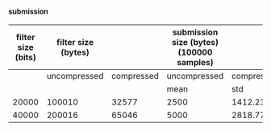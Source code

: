 #### submission

| filter size (bits) | filter size (bytes) |            | submission size (bytes) (100000 samples) |            |         |
|--------------------|---------------------|------------|------------------------------------------|------------|---------|
|                    | uncompressed        | compressed | uncompressed                             | compressed ||
|                    |                     |            | mean                                     | std        ||
| 20000              | 100010              | 32577      | 2500                                     | 1412.21465 | 74.422  |
| 40000              | 200016              | 65046      | 5000                                     | 2818.77    | 141.415 |
